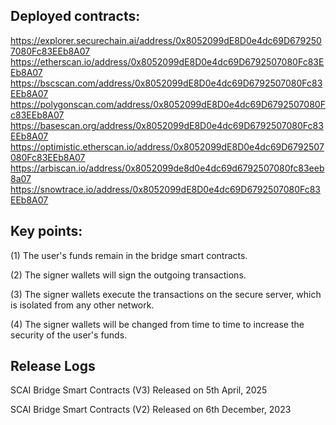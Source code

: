 ## Deployed contracts:
https://explorer.securechain.ai/address/0x8052099dE8D0e4dc69D6792507080Fc83EEb8A07
https://etherscan.io/address/0x8052099dE8D0e4dc69D6792507080Fc83EEb8A07
https://bscscan.com/address/0x8052099dE8D0e4dc69D6792507080Fc83EEb8A07
https://polygonscan.com/address/0x8052099dE8D0e4dc69D6792507080Fc83EEb8A07
https://basescan.org/address/0x8052099dE8D0e4dc69D6792507080Fc83EEb8A07
https://optimistic.etherscan.io/address/0x8052099dE8D0e4dc69D6792507080Fc83EEb8A07
https://arbiscan.io/address/0x8052099de8d0e4dc69d6792507080fc83eeb8a07
https://snowtrace.io/address/0x8052099dE8D0e4dc69D6792507080Fc83EEb8A07


## Key points:
(1) The user's funds remain in the bridge smart contracts.

(2) The signer wallets will sign the outgoing transactions.

(3) The signer wallets execute the transactions on the secure server, which is isolated from any other network.

(4) The signer wallets will be changed from time to time to increase the security of the user's funds.


## Release Logs
SCAI Bridge Smart Contracts (V3)
Released on 5th April, 2025

SCAI Bridge Smart Contracts (V2)
Released on 6th December, 2023
